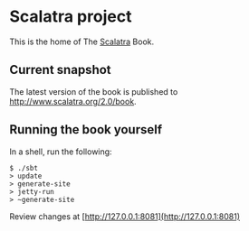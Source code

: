# Scalatra project

This is the home of The [Scalatra](http://github.com/scalatra/scalatra/) Book.

## Current snapshot

The latest version of the book is published to http://www.scalatra.org/2.0/book.

## Running the book yourself

In a shell, run the following:

    $ ./sbt
    > update
    > generate-site
    > jetty-run
    > ~generate-site

Review changes at [http://127.0.0.1:8081](http://127.0.0.1:8081)

